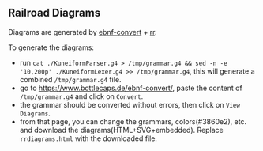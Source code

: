 
## Railroad Diagrams
Diagrams are generated by [ebnf-convert](https://github.com/GuntherRademacher/ebnf-convert) + [rr](https://github.com/GuntherRademacher/rr).

To generate the diagrams:
- run `cat ./KuneiformParser.g4 > /tmp/grammar.g4 && sed -n -e '10,200p' ./KuneiformLexer.g4 >> /tmp/grammar.g4`, this will generate a combined `/tmp/grammar.g4` file.
- go to https://www.bottlecaps.de/ebnf-convert/, paste the content of `/tmp/grammar.g4` and click on `Convert`.
- the grammar should be converted without errors, then click on `View Diagrams`.
- from that page, you can change the grammars, colors(#3860e2), etc. and download the diagrams(HTML+SVG+embedded). Replace `rrdiagrams.html` with the downloaded file.